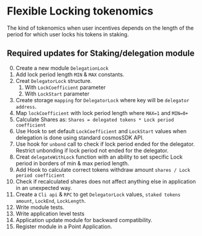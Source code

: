 # Flexible Locking tokenomics

The kind of tokenomics when user incentives depends on the length of the period for which user locks his tokens in staking.

## Required updates for Staking/delegation module
0. Create a new module `DelegationLock`
1. Add lock period length `MIN` & `MAX` constants.
2. Creat `DelegatorLock` structure.
   1. With `LockCoefficient` parameter
   2. With `LockStart` parameter
3. Create storage `mapping` for `DelegatorLock` where key will be `delegator address`.
4. Map `lockCoefficient` with lock period length where `MAX=1` and `MIN=0+`
5. Calculate Shares as: `Shares = delegated tokens * Lock period coefficient`
6. Use Hook to set default `LockCoefficient` and `LockStart` values when delegation is done using standard cosmosSDK API.
7. Use hook for `unbond` call to check if lock period ended for the delegator. Restrict unbonding if lock period not ended for the delegator.
8. Creat `delegateWithLock` function with an ability to set specific Lock period in borders of min & max period length.
9. Add Hook to calculate correct tokens withdraw amount `shares / Lock period coefficient`
10. Check if recalculated shares does not affect anything else in application in an unexpected way.
11. Create a `Cli api` & `RPC` to get `DelegatorLock` values, `staked tokens amount`, `LockEnd`, `LockLength`.
12. Write module tests.
13. Write application level tests
14. Application update module for backward compatibility.
15. Register module in a Point Application.
